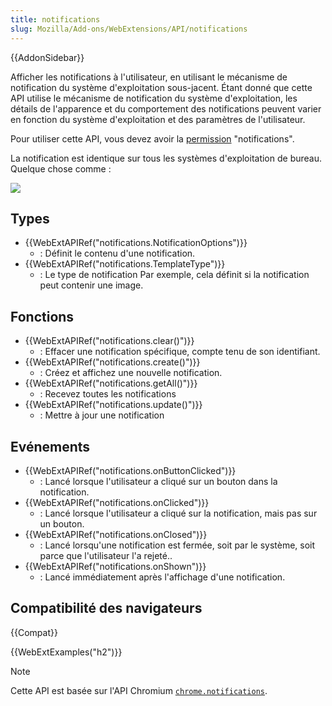 ```yaml
---
title: notifications
slug: Mozilla/Add-ons/WebExtensions/API/notifications
---
```


{{AddonSidebar}}

Afficher les notifications à l'utilisateur, en utilisant le mécanisme de notification du système d'exploitation sous-jacent. Étant donné que cette API utilise le mécanisme de notification du système d'exploitation, les détails de l'apparence et du comportement des notifications peuvent varier en fonction du système d'exploitation et des paramètres de l'utilisateur.

Pour utiliser cette API, vous devez avoir la [permission](/fr/docs/Mozilla/Add-ons/WebExtensions/manifest.json/permissions) "notifications".

La notification est identique sur tous les systèmes d'exploitation de bureau. Quelque chose comme :

![](notification.png)

## Types

- {{WebExtAPIRef("notifications.NotificationOptions")}}
  - : Définit le contenu d'une notification.
- {{WebExtAPIRef("notifications.TemplateType")}}
  - : Le type de notification Par exemple, cela définit si la notification peut contenir une image.

## Fonctions

- {{WebExtAPIRef("notifications.clear()")}}
  - : Effacer une notification spécifique, compte tenu de son identifiant.
- {{WebExtAPIRef("notifications.create()")}}
  - : Créez et affichez une nouvelle notification.
- {{WebExtAPIRef("notifications.getAll()")}}
  - : Recevez toutes les notifications
- {{WebExtAPIRef("notifications.update()")}}
  - : Mettre à jour une notification

## Evénements

- {{WebExtAPIRef("notifications.onButtonClicked")}}
  - : Lancé lorsque l'utilisateur a cliqué sur un bouton dans la notification.
- {{WebExtAPIRef("notifications.onClicked")}}
  - : Lancé lorsque l'utilisateur a cliqué sur la notification, mais pas sur un bouton.
- {{WebExtAPIRef("notifications.onClosed")}}
  - : Lancé lorsqu'une notification est fermée, soit par le système, soit parce que l'utilisateur l'a rejeté..
- {{WebExtAPIRef("notifications.onShown")}}
  - : Lancé immédiatement après l'affichage d'une notification.

## Compatibilité des navigateurs

{{Compat}}

{{WebExtExamples("h2")}}

> [!NOTE]
>
> Cette API est basée sur l'API Chromium [`chrome.notifications`](https://developer.chrome.com/docs/extensions/reference/api/notifications?hl=fr).
